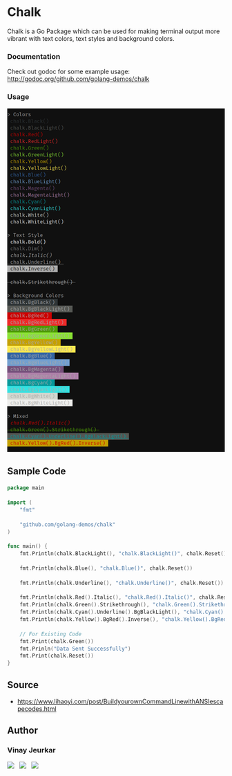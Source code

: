 # Chalk

Chalk is a Go Package which can be used for making terminal output more vibrant with text colors, text styles and background colors.

### Documentation
Check out godoc for some example usage: http://godoc.org/github.com/golang-demos/chalk


### Usage

![Instructions](/images/Instructions.png)


## Sample Code
```go
package main

import (
	"fmt"

	"github.com/golang-demos/chalk"
)

func main() {
	fmt.Println(chalk.BlackLight(), "chalk.BlackLight()", chalk.Reset())

	fmt.Println(chalk.Blue(), "chalk.Blue()", chalk.Reset())

	fmt.Println(chalk.Underline(), "chalk.Underline()", chalk.Reset())

	fmt.Println(chalk.Red().Italic(), "chalk.Red().Italic()", chalk.Reset())
	fmt.Println(chalk.Green().Strikethrough(), "chalk.Green().Strikethrough()", chalk.Reset())
	fmt.Println(chalk.Cyan().Underline().BgBlackLight(), "chalk.Cyan().Underline().BgBlackLight()", chalk.Reset())
	fmt.Println(chalk.Yellow().BgRed().Inverse(), "chalk.Yellow().BgRed().Inverse()", chalk.Reset())

	// For Existing Code
	fmt.Print(chalk.Green())
	fmt.Prinln("Data Sent Successfully")
	fmt.Print(chalk.Reset())
}

```

## Source
- https://www.lihaoyi.com/post/BuildyourownCommandLinewithANSIescapecodes.html


## Author
### Vinay Jeurkar

<p>
  <a href="https://www.linkedin.com/in/vinay-jeurkar/" rel="nofollow noreferrer" style="text-decoration:none;">
		<img src="https://img.shields.io/badge/LinkedIn-0077B5?style=for-the-badge&logo=linkedin&logoColor=white" /> 
	</a> &nbsp; 
  <a href="https://github.com/vinay03" rel="nofollow noreferrer" style="text-decoration:none;">
    <img src="https://img.shields.io/badge/GitHub-100000?style=for-the-badge&logo=github&logoColor=white" /> 
  </a> &nbsp; 
  <a href="https://twitter.com/Vinay_Jeurkar" rel="nofollow noreferrer" style="text-decoration:none;">
    <img src="https://img.shields.io/badge/Twitter-1DA1F2?style=for-the-badge&logo=twitter&logoColor=white" /> 
  </a>
</p>

